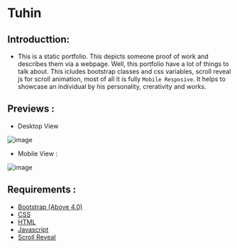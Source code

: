 # Tuhin

## Introducttion:
- This is a static portfolio. This depicts someone proof of work and describes them via a webpage. Well, this portfolio have a lot of things to talk about. This icludes bootstrap classes and css variables, scroll reveal js for scroll animation, most of all it is fully `Mobile Resposive`. It helps to showcase an individual by his personality, crerativity and works. 

## Previews :
- Desktop View 

![image](https://user-images.githubusercontent.com/85868593/189966950-8233b8a2-de6c-451b-9819-c8414f289bdd.png)

- Mobile View :

![image](https://user-images.githubusercontent.com/85868593/189967382-265692ca-b203-4edb-a8aa-a286f7dfa45e.png)

## Requirements :
- [Bootstrap (Above 4.0)](https://getbootstrap.com/)
- [CSS](https://www.w3.org/Style/CSS/Overview.en.html)
- [HTML](https://html.com/)
- [Javascript](https://developer.mozilla.org/en-US/docs/Web/JavaScript)
- [Scroll Reveal](https://scrollrevealjs.org/)
